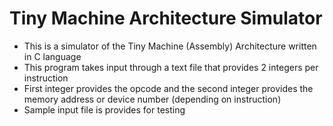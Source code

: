 # Tiny Machine Architecture Simulator

- This is a simulator of the Tiny Machine (Assembly) Architecture written in C language
- This program takes input through a text file that provides 2 integers per instruction 
- First integer provides the opcode and the second integer provides the memory address or device number (depending on instruction)
- Sample input file is provides for testing
